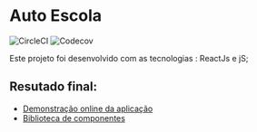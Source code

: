 # Auto Escola

![CircleCI](https://img.shields.io/circleci/build/github/eltoncampos1/projetos-reactJS)
![Codecov](https://img.shields.io/codecov/c/github/eltoncampos1/projetos-reactJS)

Este projeto foi desenvolvido com as tecnologias : ReactJs e jS;

## Resutado final:

- [Demonstração online da aplicação](https://cutt.ly/1haeeVp)
- [Biblioteca de componentes](https://cutt.ly/yhauc9C)

